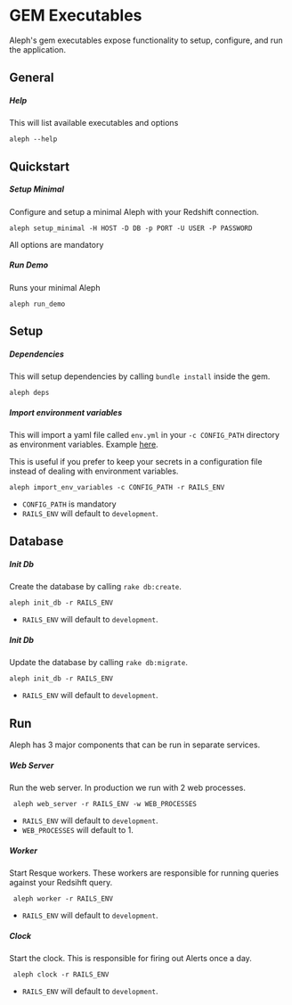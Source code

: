 # GEM Executables

Aleph's gem executables expose functionality to setup, configure, and run the application.

## General
##### Help
This will list available executables and options

    aleph --help

## Quickstart
##### Setup Minimal
Configure and setup a minimal Aleph with your Redshift connection.

    aleph setup_minimal -H HOST -D DB -p PORT -U USER -P PASSWORD

All options are mandatory


##### Run Demo
Runs your minimal Aleph

    aleph run_demo

## Setup

##### Dependencies
This will setup dependencies by calling `bundle install` inside the gem.

    aleph deps

##### Import environment variables
This will import a yaml file called `env.yml` in your `-c CONFIG_PATH` directory as environment variables. Example [here](../config/examples/env.yml).

This is useful if you prefer to keep your secrets in a configuration file instead of dealing with environment variables. 

    aleph import_env_variables -c CONFIG_PATH -r RAILS_ENV

- `CONFIG_PATH` is mandatory
- `RAILS_ENV` will default to `development`.

## Database

##### Init Db
Create the database by calling `rake db:create`.

    aleph init_db -r RAILS_ENV

 - `RAILS_ENV` will default to `development`.

##### Init Db
Update the database by calling `rake db:migrate`.

    aleph init_db -r RAILS_ENV

 - `RAILS_ENV` will default to `development`.

## Run
Aleph has 3 major components that can be run in separate services.

##### Web Server
Run the web server. In production we run with 2 web processes.

     aleph web_server -r RAILS_ENV -w WEB_PROCESSES

- `RAILS_ENV` will default to `development`.
- `WEB_PROCESSES` will default to 1.


##### Worker
Start Resque workers. These workers are responsible for running queries against your Redsihft query.

     aleph worker -r RAILS_ENV

- `RAILS_ENV` will default to `development`.


##### Clock
Start the clock. This is responsible for firing out Alerts once a day.

     aleph clock -r RAILS_ENV

- `RAILS_ENV` will default to `development`.
